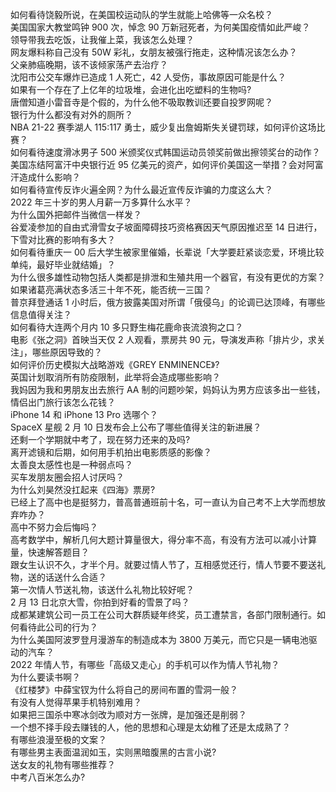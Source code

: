 如何看待饶毅所说，在美国校运动队的学生就能上哈佛等一众名校？  
美国国家大教堂鸣钟 900 次，悼念 90 万新冠死者，为何美国疫情如此严峻？  
领导带我去吃饭，让我催上菜，我该怎么处理？  
网友爆料称自己没有 50W 彩礼，女朋友被强行拖走，这种情况该怎么办？  
父亲肺癌晚期，该不该倾家荡产去治疗？  
沈阳市公交车爆炸已造成 1 人死亡，42 人受伤，事故原因可能是什么？  
如果有一个存在了上亿年的垃圾堆，会进化出吃塑料的生物吗?  
唐僧知道小雷音寺是个假的，为什么他不吸取教训还要自投罗网呢？  
银行为什么都没有对外的厕所？  
NBA 21-22 赛季湖人 115:117 勇士，威少复出詹姆斯失关键罚球，如何评价这场比赛？  
如何看待速度滑冰男子 500 米颁奖仪式韩国运动员领奖前做出擦领奖台的动作？  
美国冻结阿富汗中央银行近 95 亿美元的资产，如何评价美国这一举措？会对阿富汗造成什么影响？  
如何看待宣传反诈火遍全网？为什么最近宣传反诈骗的力度这么大？  
2022 年三十岁的男人月薪一万多算什么水平？  
为什么国外把邮件当微信一样发？  
谷爱凌参加的自由式滑雪女子坡面障碍技巧资格赛因天气原因推迟至 14 日进行，下雪对比赛的影响有多大？  
如何看待重庆一 00 后大学生被家里催婚，长辈说「大学要赶紧谈恋爱，环境比较单纯，最好毕业就结婚」？  
为什么很多雄性动物包括人类都是排泄和生殖共用一个器官，有没有更优的方案？  
如果诸葛亮满状态多活三十年不死，能否统一三国？  
普京拜登通话 1 小时后，俄方披露美国对所谓「俄侵乌」的论调已达顶峰，有哪些信息值得关注？  
如何看待大连两个月内 10 多只野生梅花鹿命丧流浪狗之口？  
电影《张之洞》首映当天仅 2 人观看，票房共 90 元，导演发声称「排片少，求关注」，哪些原因导致的？  
如何评价历史模拟大战略游戏《GREY ENMINENCE》?  
英国计划取消所有防疫限制，此举将会造成哪些影响？  
我妈因为我和男朋友出去旅行 AA 制的问题吵架，妈妈认为男方应该多出一些钱，情侣出门旅行该怎么花钱？  
iPhone 14 和 iPhone 13 Pro 选哪个？  
SpaceX 星舰 2 月 10 日发布会上公布了哪些值得关注的新进展？  
还剩一个学期就中考了，现在努力还来的及吗?  
离开滤镜和后期，如何用手机拍出电影质感的影像？  
太善良太感性也是一种弱点吗？  
买车发朋友圈会招人讨厌吗？  
为什么刘昊然没扛起来《四海》票房?  
已经上了高中也是挺努力，普高普通班前十名，可一直认为自己考不上大学而想放弃咋办？  
高中不努力会后悔吗？  
高考数学中，解析几何大题计算量很大，得分率不高，有没有方法可以减小计算量，快速解答题目？  
跟女生认识不久，才半个月。就要过情人节了，互相感觉还行，情人节要不要送礼物，送的话送什么合适？  
第一次情人节送礼物，该送什么礼物比较好呢？  
2 月 13 日北京大雪，你拍到好看的雪景了吗？  
成都某建筑公司一员工在公司大群质疑年终奖，员工遭禁言，各部门限制通行。如何看待此公司的行为？  
为什么美国阿波罗登月漫游车的制造成本为 3800 万美元，而它只是一辆电池驱动的汽车？  
2022 年情人节，有哪些「高级又走心」的手机可以作为情人节礼物？  
为什么要读书啊？  
《红楼梦》中薛宝钗为什么将自己的房间布置的雪洞一般？  
有没有人觉得苹果手机特别难用？  
如果把三国杀中寒冰剑改为顺对方一张牌，是加强还是削弱？  
一个想不择手段去赚钱的人，他的思想和心理是太幼稚了还是太成熟了？  
有哪些浪漫至极的文案？  
有哪些男主表面温润如玉，实则黑暗腹黑的古言小说?  
送女友的礼物有哪些推荐？  
中考八百米怎么办?  
